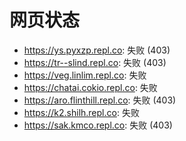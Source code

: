 # 网页状态
- https://ys.pyxzp.repl.co: 失败 (403)
- https://tr--slind.repl.co: 失败 (403)
- https://veg.linlim.repl.co: 失败
- https://chatai.cokio.repl.co: 失败
- https://aro.flinthill.repl.co: 失败 (403)
- https://k2.shilh.repl.co: 失败
- https://sak.kmco.repl.co: 失败 (403)
